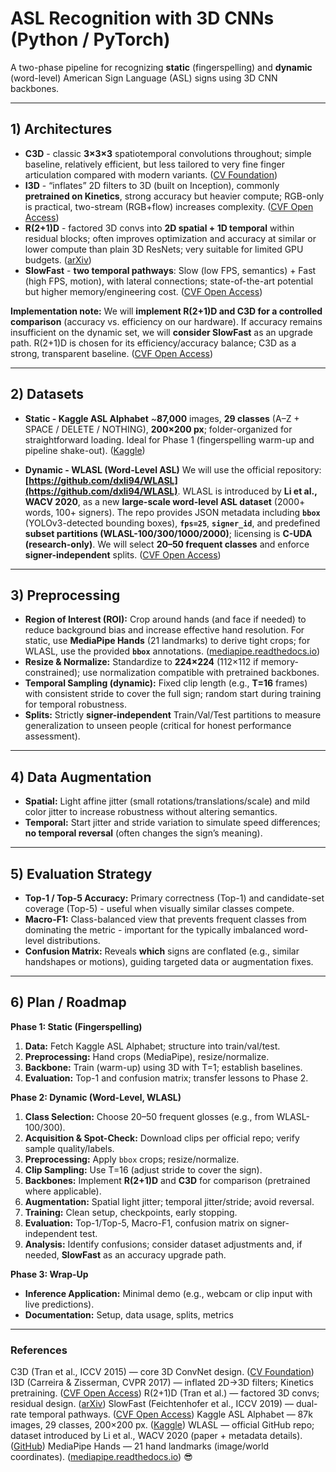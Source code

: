 # ASL Recognition with 3D CNNs (Python / PyTorch)

A two-phase pipeline for recognizing **static** (fingerspelling) and **dynamic** (word-level) American Sign Language (ASL) signs using 3D CNN backbones.

---

## 1) Architectures

* **C3D** - classic **3×3×3** spatiotemporal convolutions throughout; simple baseline, relatively efficient, but less tailored to very fine finger articulation compared with modern variants. ([CV Foundation][1])
* **I3D** - “inflates” 2D filters to 3D (built on Inception), commonly **pretrained on Kinetics**, strong accuracy but heavier compute; RGB-only is practical, two-stream (RGB+flow) increases complexity. ([CVF Open Access][2])
* **R(2+1)D** - factored 3D convs into **2D spatial + 1D temporal** within residual blocks; often improves optimization and accuracy at similar or lower compute than plain 3D ResNets; very suitable for limited GPU budgets. ([arXiv][3])
* **SlowFast**  - **two temporal pathways**: Slow (low FPS, semantics) + Fast (high FPS, motion), with lateral connections; state-of-the-art potential but higher memory/engineering cost. ([CVF Open Access][4])

**Implementation note:** We will **implement R(2+1)D and C3D for a controlled comparison** (accuracy vs. efficiency on our hardware). If accuracy remains insufficient on the dynamic set, we will **consider SlowFast** as an upgrade path. R(2+1)D is chosen for its efficiency/accuracy balance; C3D as a strong, transparent baseline. ([CVF Open Access][5])

---

## 2) Datasets

* **Static - Kaggle ASL Alphabet**
  \~**87,000** images, **29 classes** (A–Z + SPACE / DELETE / NOTHING), **200×200 px**; folder-organized for straightforward loading. Ideal for Phase 1 (fingerspelling warm-up and pipeline shake-out). ([Kaggle][6])

* **Dynamic - WLASL (Word-Level ASL)**
  We will use the official repository: **[https://github.com/dxli94/WLASL](https://github.com/dxli94/WLASL)**. WLASL is introduced by **Li et al., WACV 2020**, as a new **large-scale word-level ASL dataset** (2000+ words, 100+ signers). The repo provides JSON metadata including **`bbox`** (YOLOv3-detected bounding boxes), **`fps=25`**, **`signer_id`**, and predefined **subset partitions (WLASL-100/300/1000/2000)**; licensing is **C-UDA (research-only)**. We will select **20–50 frequent classes** and enforce **signer-independent** splits. ([CVF Open Access][7])

---

## 3) Preprocessing

* **Region of Interest (ROI):** Crop around hands (and face if needed) to reduce background bias and increase effective hand resolution. For static, use **MediaPipe Hands** (21 landmarks) to derive tight crops; for WLASL, use the provided **`bbox`** annotations. ([mediapipe.readthedocs.io][8])
* **Resize & Normalize:** Standardize to **224×224** (112×112 if memory-constrained); use normalization compatible with pretrained backbones.
* **Temporal Sampling (dynamic):** Fixed clip length (e.g., **T=16** frames) with consistent stride to cover the full sign; random start during training for temporal robustness.
* **Splits:** Strictly **signer-independent** Train/Val/Test partitions to measure generalization to unseen people (critical for honest performance assessment).

---

## 4) Data Augmentation

* **Spatial:** Light affine jitter (small rotations/translations/scale) and mild color jitter to increase robustness without altering semantics.
* **Temporal:** Start jitter and stride variation to simulate speed differences; **no temporal reversal** (often changes the sign’s meaning).

---

## 5) Evaluation Strategy

* **Top-1 / Top-5 Accuracy:** Primary correctness (Top-1) and candidate-set coverage (Top-5) - useful when visually similar classes compete.
* **Macro-F1:** Class-balanced view that prevents frequent classes from dominating the metric - important for the typically imbalanced word-level distributions.
* **Confusion Matrix:** Reveals **which** signs are conflated (e.g., similar handshapes or motions), guiding targeted data or augmentation fixes.

---

## 6) Plan / Roadmap

**Phase 1: Static (Fingerspelling)**

1. **Data:** Fetch Kaggle ASL Alphabet; structure into train/val/test.
2. **Preprocessing:** Hand crops (MediaPipe), resize/normalize.
3. **Backbone:** Train (warm-up) using 3D with T=1; establish baselines.
4. **Evaluation:** Top-1 and confusion matrix; transfer lessons to Phase 2.

**Phase 2: Dynamic (Word-Level, WLASL)**

1. **Class Selection:** Choose 20–50 frequent glosses (e.g., from WLASL-100/300).
2. **Acquisition & Spot-Check:** Download clips per official repo; verify sample quality/labels.
3. **Preprocessing:** Apply `bbox` crops; resize/normalize.
4. **Clip Sampling:** Use T=16 (adjust stride to cover the sign).
5. **Backbones:** Implement **R(2+1)D** and **C3D** for comparison (pretrained where applicable).
6. **Augmentation:** Spatial light jitter; temporal jitter/stride; avoid reversal.
7. **Training:** Clean setup, checkpoints, early stopping.
8. **Evaluation:** Top-1/Top-5, Macro-F1, confusion matrix on signer-independent test.
9. **Analysis:** Identify confusions; consider dataset adjustments and, if needed, **SlowFast** as an accuracy upgrade path.

**Phase 3: Wrap-Up**

* **Inference Application:** Minimal demo (e.g., webcam or clip input with live predictions).
* **Documentation:** Setup, data usage, splits, metrics

---

### References

C3D (Tran et al., ICCV 2015) — core 3D ConvNet design. ([CV Foundation][1])
I3D (Carreira & Zisserman, CVPR 2017) — inflated 2D→3D filters; Kinetics pretraining. ([CVF Open Access][2])
R(2+1)D (Tran et al.) — factored 3D convs; residual design. ([arXiv][3])
SlowFast (Feichtenhofer et al., ICCV 2019) — dual-rate temporal pathways. ([CVF Open Access][4])
Kaggle ASL Alphabet — 87k images, 29 classes, 200×200 px. ([Kaggle][6])
WLASL — official GitHub repo; dataset introduced by Li et al., WACV 2020 (paper + metadata details). ([GitHub][9])
MediaPipe Hands — 21 hand landmarks (image/world coordinates). ([mediapipe.readthedocs.io][8]) 😎

[1]: https://www.cv-foundation.org/openaccess/content_iccv_2015/papers/Tran_Learning_Spatiotemporal_Features_ICCV_2015_paper.pdf?utm_source=chatgpt.com "Learning Spatiotemporal Features With 3D Convolutional ..."
[2]: https://openaccess.thecvf.com/content_cvpr_2017/papers/Carreira_Quo_Vadis_Action_CVPR_2017_paper.pdf?utm_source=chatgpt.com "Quo Vadis, Action Recognition? A New Model and the ..."
[3]: https://arxiv.org/abs/1711.11248?utm_source=chatgpt.com "A Closer Look at Spatiotemporal Convolutions for Action Recognition"
[4]: https://openaccess.thecvf.com/content_ICCV_2019/papers/Feichtenhofer_SlowFast_Networks_for_Video_Recognition_ICCV_2019_paper.pdf?utm_source=chatgpt.com "SlowFast Networks for Video Recognition"
[5]: https://openaccess.thecvf.com/content_cvpr_2018/papers/Tran_A_Closer_Look_CVPR_2018_paper.pdf?utm_source=chatgpt.com "A Closer Look at Spatiotemporal Convolutions for Action ..."
[6]: https://www.kaggle.com/datasets/grassknoted/asl-alphabet?utm_source=chatgpt.com "ASL Alphabet"
[7]: https://openaccess.thecvf.com/content_WACV_2020/papers/Li_Word-level_Deep_Sign_Language_Recognition_from_Video_A_New_Large-scale_WACV_2020_paper.pdf?utm_source=chatgpt.com "Word-level Deep Sign Language Recognition from Video"
[8]: https://mediapipe.readthedocs.io/en/latest/solutions/hands.html?utm_source=chatgpt.com "MediaPipe Hands - Read the Docs"
[9]: https://github.com/dxli94/WLASL "GitHub - dxli94/WLASL: WACV 2020 \"Word-level Deep Sign Language Recognition from Video: A New Large-scale Dataset and Methods Comparison\""
